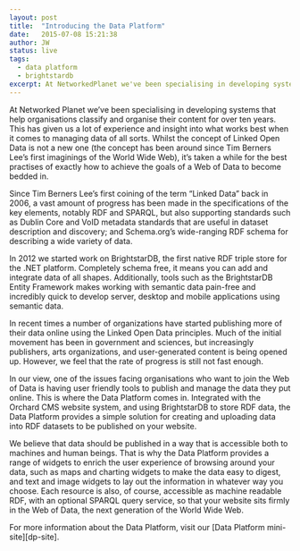 ```yaml
---
layout: post
title:  "Introducing the Data Platform"
date:   2015-07-08 15:21:38
author: JW
status: live
tags:
  - data platform
  - brightstardb
excerpt: At NetworkedPlanet we've been specialising in developing systems that help organisations classify and organise their content for over ten years. The Data Platform brings our experience and insight to a product designed to help organisations of all sizes publish Linked Data.
---
```

At Networked Planet we’ve been specialising in developing systems that help organisations classify and organise their content for over ten years. This has given us a lot of experience and insight into what works best when it comes to managing data of all sorts. Whilst the concept of Linked Open Data is not a new one (the concept has been around since Tim Berners Lee’s first imaginings of the World Wide Web), it’s taken a while for the best practises of exactly how to achieve the goals of a Web of Data to become bedded in. 

Since Tim Berners Lee’s first coining of the term “Linked Data” back in 2006, a vast amount of progress has been made in the specifications of the key elements, notably RDF and SPARQL, but also supporting standards such as Dublin Core and VoID metadata standards that are useful in dataset description and discovery; and Schema.org’s wide-ranging RDF schema for describing a wide variety of data. 
 
In 2012 we started work on BrightstarDB, the first native RDF triple store for the .NET platform. Completely schema free, it means you can add and integrate data of all shapes. Additionally, tools such as the BrightstarDB Entity Framework makes working with semantic data pain-free and incredibly quick to develop server, desktop and mobile applications using semantic data.

In recent times a number of organizations have started publishing more of their data online using the Linked Open Data principles. Much of the initial movement has been in government and sciences, but increasingly publishers, arts organizations, and user-generated content is being opened up. However, we feel that the rate of progress is still not fast enough. 

In our view, one of the issues facing organisations who want to join the Web of Data is having user friendly tools to publish and manage the data they put online. This is where the Data Platform comes in. Integrated with the Orchard CMS website system, and using BrightstarDB to store RDF data, the Data Platform provides a simple solution for creating and uploading data into RDF datasets to be published on your website.

We believe that data should be published in a way that is accessible both to machines and human beings. That is why the Data Platform provides a range of widgets to enrich the user experience of browsing around your data, such as maps and charting widgets to make the data easy to digest, and text and image widgets to lay out the information in whatever way you choose. Each resource is also, of course, accessible as machine readable RDF, with an optional SPARQL query service, so that your website sits firmly in the Web of Data, the next generation of the World Wide Web.

For more information about the Data Platform, visit our [Data Platform mini-site][dp-site].

[dp-detail]:      http://dataplatform.co.uk/